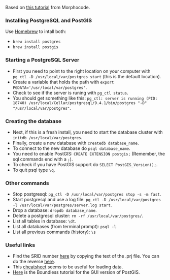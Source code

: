 Based on [this tutorial](http://morphocode.com/how-to-install-postgis-on-mac-os-x/) from Morphocode.

### Installing PostgreSQL and PostGIS
Use [Homebrew](http://brew.sh/) to intall both:
* `brew install postgres`
* `brew install postgis`

### Starting a PostgreSQL Server
* First you need to point to the right location on your computer with `pg_ctl -D /usr/local/var/postgres start` (this is the default location).
* Create a variable that holds the path with `export PGDATA='/usr/local/var/postgres'`.
* Check to see if the server is runing with `pg_ctl status`.
* You should get something like this: `pg_ctl: server is running (PID: 18740)
/usr/local/Cellar/postgresql/9.4.1/bin/postgres "-D" "/usr/local/var/postgres"`.

### Creating the database
* Next, if this is a fresh install, you need to start the database cluster with `initdb /usr/local/var/postgres`.
* Finally, create a new database with `createdb database_name`.
* To connect to the new database do `psql database_name`.
* You need to enable PostGIS: `CREATE EXTENSION postgis;` (Remember, the sql commands end with a `;`).
* To check if you have PostGIS support do `SELECT PostGIS_Version();`.
* To quit psql type `\q`.

### Other commands
* Stop postgresql: `pg_ctl -D /usr/local/var/postgres stop -s -m fast`.
* Start postgresql and use a log file: `pg_ctl -D /usr/local/var/postgres -l /usr/local/var/postgres/server.log start`.
* Drop a database: `dropdb database_name`.
* Delete a postgresql cluster: `rm -rf /usr/local/var/postgres/`.
* List all tables in database: `\dt`.
* List all databases (from terminal prompt): `psql -l`
* List all previous commands (history): `\s`

### Useful links
* Find the SRID number [here](http://prj2epsg.org/search) by copying the text of the .prj file. You can do the reverse [here](http://www.epsg-registry.org/).
* This [cheatsheet](http://www.bostongis.com/pgsql2shp_shp2pgsql_quickguide.bqg) seems to be useful for loading data.
* [Here](http://workshops.boundlessgeo.com/postgis-intro/index.html) is the Boundless tutorial for the GUI version of PostGIS.